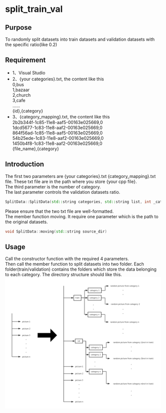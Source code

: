 # split_train_val
## Purpose
To randomly split datasets into train datasets and validation datasets with the specific ratio(like 0.2)<br> 
## Requirement
* 1、Visual Studio<br>
* 2、{your categories}.txt, the content like this<br>
0,bus<br>
1,bazaar<br>
2,church<br>
3,cafe<br>
……<br>
{id},{category}<br>
* 3、{category_mapping}.txt, the content like this<br>
2b2b344f-1c85-11e8-aaf5-00163e025669,0<br>
1dcd5677-1c83-11e8-aaf2-00163e025669,0<br>
864f56ad-1c85-11e8-aaf5-00163e025669,0<br>
54b25ede-1c83-11e8-aaf2-00163e025669,0<br>
1450b4f8-1c83-11e8-aaf2-00163e025669,0<br>
{file_name},{category}<br>
## Introduction
The first two parameters are {your categories}.txt {category_mapping}.txt file. These txt file are in the path where you store {your cpp file}.<br> 
The third parameter is the number of category. <br>
The last parameter controls the validation datasets ratio.<br>
```cpp
SplitData::SplitData(std::string categories, std::string list, int _categories_num, float ratio)
```
Please ensure that the two txt file are well-formatted.
<br>
The member function moving. It require one parameter which is the path to the original datasets.<br>
```cpp
void SplitData::moving(std::string source_dir)
```
## Usage
Call the constructor function with the required 4 parameters.<br>
Then call the member function to split datasets into two folder. Each folder(train/validation) contains the folders which store the 
data belonging to each category.
The directory structure should like this.
![result directory structure](https://github.com/Zerahhah/split_train_val/blob/master/result.png)
